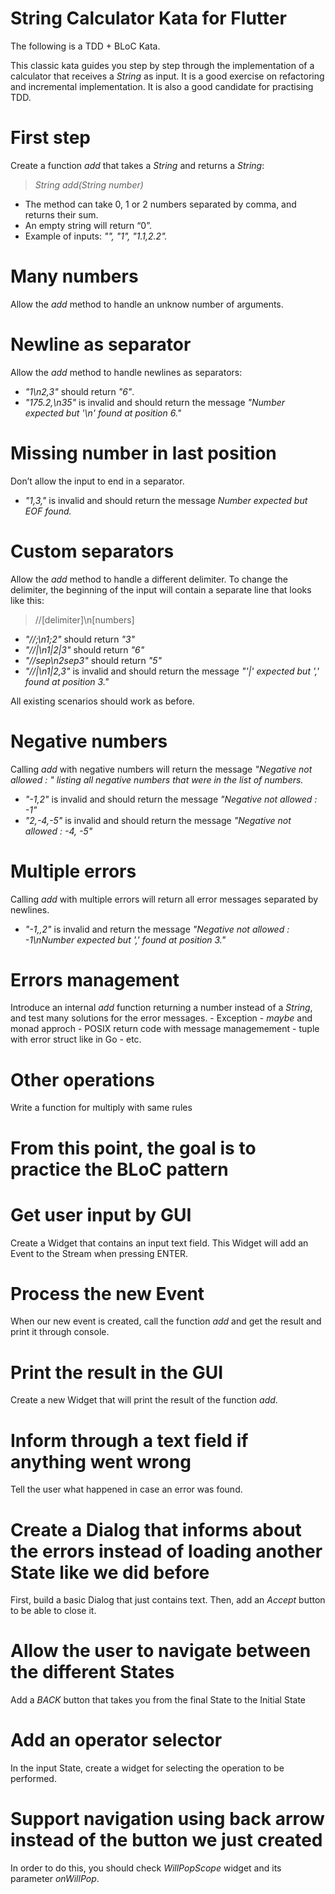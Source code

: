 # String Calculator Kata for Flutter
The following is a TDD + BLoC Kata.

This classic kata guides you step by step through the implementation of a calculator that receives a *String* as input. It is a good exercise on refactoring and incremental implementation. It is also a good candidate for practising TDD.

# First step
Create a function *add* that takes a *String* and returns a *String*:

> *String add(String number)*
- The method can take 0, 1 or 2 numbers separated by comma, and returns their sum.
- An empty string will return “0”.
- Example of inputs: *"", "1", "1.1,2.2".*

# Many numbers
Allow the *add* method to handle an unknow number of arguments.

# Newline as separator
Allow the *add* method to handle newlines as separators:

- *"1\n2,3"* should return *"6"*.
- *"175.2,\n35"* is invalid and should return the message *"Number expected but '\n' found at position 6."*

# Missing number in last position
Don’t allow the input to end in a separator.

- *"1,3,"* is invalid and should return the message *Number expected but EOF found.*

# Custom separators
Allow the *add* method to handle a different delimiter. To change the delimiter, the beginning of the input will contain a separate line that looks like this:

> //[delimiter]\n[numbers]
- *"//;\n1;2"* should return *"3"*
- *"//|\n1|2|3"* should return *"6"*
- *"//sep\n2sep3"* should return *"5"*
- *"//|\n1|2,3"* is invalid and should return the message *"'|' expected but ',' found at position 3."*

All existing scenarios should work as before.

# Negative numbers
Calling *add* with negative numbers will return the message *"Negative not allowed : " listing all negative numbers that were in the list of numbers.*

- *"-1,2"* is invalid and should return the message *"Negative not allowed : -1"*
- *"2,-4,-5"* is invalid and should return the message *"Negative not allowed : -4, -5"*

# Multiple errors
Calling *add* with multiple errors will return all error messages separated by newlines.

- *"-1,,2"* is invalid and return the message *"Negative not allowed : -1\nNumber expected but ',' found at position 3."*

# Errors management
Introduce an internal *add* function returning a number instead of a *String*, and test many solutions for the error messages. - Exception - *maybe* and monad approch - POSIX return code with message managemement - tuple with error struct like in Go - etc.

# Other operations
Write a function for multiply with same rules


# 
# From this point, the goal is to practice the BLoC pattern
# 

# Get user input by GUI
Create a Widget that contains an input text field.
This Widget will add an Event to the Stream when pressing ENTER.

# Process the new Event
When our new event is created, call the function *add* and get the result and print it through console.

# Print the result in the GUI
Create a new Widget that will print the result of the function *add*.

# Inform through a text field if anything went wrong
Tell the user what happened in case an error was found.

# Create a Dialog that informs about the errors instead of loading another State like we did before
First, build a basic Dialog that just contains text. 
Then, add an *Accept* button to be able to close it.

# Allow the user to navigate between the different States
Add a *BACK* button that takes you from the final State to the Initial State

# Add an operator selector
In the input State, create a widget for selecting the operation to be performed.

# Support navigation using back arrow instead of the button we just created
In order to do this, you should check *WillPopScope* widget and its parameter *onWillPop*.
